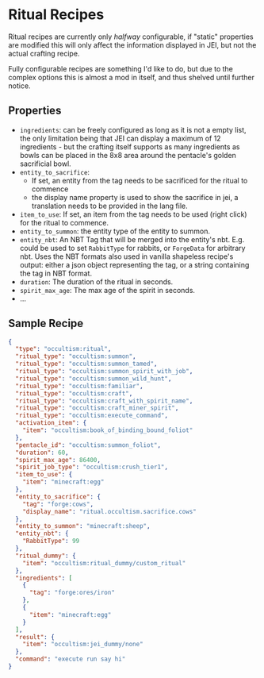 # Ritual Recipes

Ritual recipes are currently only *halfway* configurable, if "static" properties are modified this will only affect the
information displayed in JEI, but not the actual crafting recipe.

Fully configurable recipes are something I'd like to do, but due to the complex options this is almost a mod in itself,
and thus shelved until further notice.

## Properties

- `ingredients`: can be freely configured as long as it is not a empty list, the only limitation being that JEI can display a maximum of 12 ingredients -
  but the crafting itself supports as many ingredients as bowls can be placed in the 8x8 area around the pentacle's
  golden sacrificial bowl.
- `entity_to_sacrifice`:
    - If set, an entity from the tag needs to be sacrificed for the ritual to commence
    - the display name property is used to show the sacrifice in jei, a translation needs to be provided in the lang
      file.
- `item_to_use`: If set, an item from the tag needs to be used (right click) for the ritual to commence.
- `entity_to_summon`: the entity type of the entity to summon.
- `entity_nbt`: An NBT Tag that will be merged into the entity's nbt. E.g. could be used to set `RabbitType` for rabbits, or `ForgeData` for arbitrary nbt. Uses the NBT formats also used in vanilla shapeless recipe's output: either a json object representing the tag, or a string containing the tag in NBT format.
- `duration`: The duration of the ritual in seconds.
- `spirit_max_age`: The max age of the spirit in seconds.
- ...

## Sample Recipe

```json
{
  "type": "occultism:ritual",
  "ritual_type": "occultism:summon",
  "ritual_type": "occultism:summon_tamed",
  "ritual_type": "occultism:summon_spirit_with_job",
  "ritual_type": "occultism:summon_wild_hunt",
  "ritual_type": "occultism:familiar",
  "ritual_type": "occultism:craft",
  "ritual_type": "occultism:craft_with_spirit_name",
  "ritual_type": "occultism:craft_miner_spirit",
  "ritual_type": "occultism:execute_command",
  "activation_item": {
    "item": "occultism:book_of_binding_bound_foliot"
  },
  "pentacle_id": "occultism:summon_foliot",
  "duration": 60,
  "spirit_max_age": 86400,
  "spirit_job_type": "occultism:crush_tier1",
  "item_to_use": {
    "item": "minecraft:egg"
  },
  "entity_to_sacrifice": {
    "tag": "forge:cows",
    "display_name": "ritual.occultism.sacrifice.cows"
  },
  "entity_to_summon": "minecraft:sheep",
  "entity_nbt": {
    "RabbitType": 99
  },
  "ritual_dummy": {
    "item": "occultism:ritual_dummy/custom_ritual"
  },
  "ingredients": [
    {
      "tag": "forge:ores/iron"
    },
    {
      "item": "minecraft:egg"
    }
  ],
  "result": {
    "item": "occultism:jei_dummy/none"
  },
  "command": "execute run say hi"
}
```
